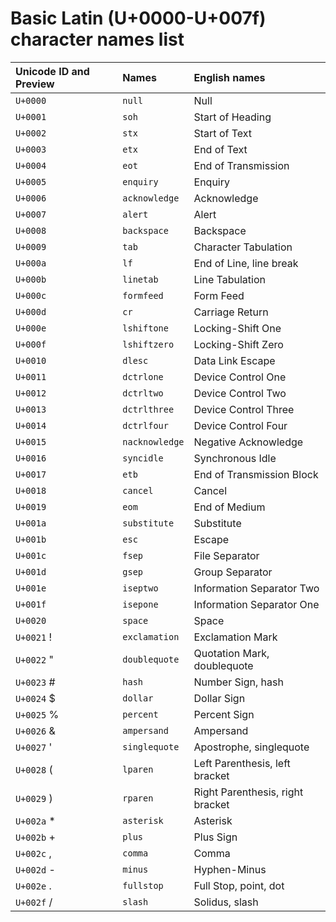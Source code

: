 # Basic Latin (U+0000-U+007f) character names list

| Unicode ID and Preview | Names | English names |
|:---|:---|:---|
| `U+0000` | `null` | Null |
| `U+0001` | `soh` | Start of Heading |
| `U+0002` | `stx` | Start of Text |
| `U+0003` | `etx` | End of Text |
| `U+0004` | `eot` | End of Transmission |
| `U+0005` | `enquiry` | Enquiry |
| `U+0006` | `acknowledge` | Acknowledge |
| `U+0007` | `alert` | Alert |
| `U+0008` | `backspace` | Backspace |
| `U+0009` | `tab` | Character Tabulation |
| `U+000a` | `lf` | End of Line, line break |
| `U+000b` | `linetab` | Line Tabulation |
| `U+000c` | `formfeed` | Form Feed |
| `U+000d` | `cr` | Carriage Return |
| `U+000e` | `lshiftone` | Locking-Shift One |
| `U+000f` | `lshiftzero` | Locking-Shift Zero |
| `U+0010` | `dlesc` | Data Link Escape |
| `U+0011` | `dctrlone` | Device Control One |
| `U+0012` | `dctrltwo` | Device Control Two |
| `U+0013` | `dctrlthree` | Device Control Three |
| `U+0014` | `dctrlfour` | Device Control Four |
| `U+0015` | `nacknowledge` | Negative Acknowledge |
| `U+0016` | `syncidle` | Synchronous Idle |
| `U+0017` | `etb` | End of Transmission Block |
| `U+0018` | `cancel` | Cancel |
| `U+0019` | `eom` | End of Medium |
| `U+001a` | `substitute` | Substitute |
| `U+001b` | `esc` | Escape |
| `U+001c` | `fsep` | File Separator |
| `U+001d` | `gsep` | Group Separator |
| `U+001e` | `iseptwo` | Information Separator Two |
| `U+001f` | `isepone` | Information Separator One |
| `U+0020` | `space` | Space |
| `U+0021` ! | `exclamation` | Exclamation Mark |
| `U+0022` " | `doublequote` | Quotation Mark, doublequote |
| `U+0023` # | `hash` | Number Sign, hash |
| `U+0024` $ | `dollar` | Dollar Sign |
| `U+0025` % | `percent` | Percent Sign |
| `U+0026` & | `ampersand` | Ampersand |
| `U+0027` ' | `singlequote` | Apostrophe, singlequote |
| `U+0028` ( | `lparen` | Left Parenthesis, left bracket |
| `U+0029` ) | `rparen` | Right Parenthesis, right bracket |
| `U+002a` * | `asterisk` | Asterisk |
| `U+002b` + | `plus` | Plus Sign |
| `U+002c` , | `comma` | Comma |
| `U+002d` - | `minus` | Hyphen-Minus |
| `U+002e` . | `fullstop` | Full Stop, point, dot |
| `U+002f` / | `slash` | Solidus, slash |
